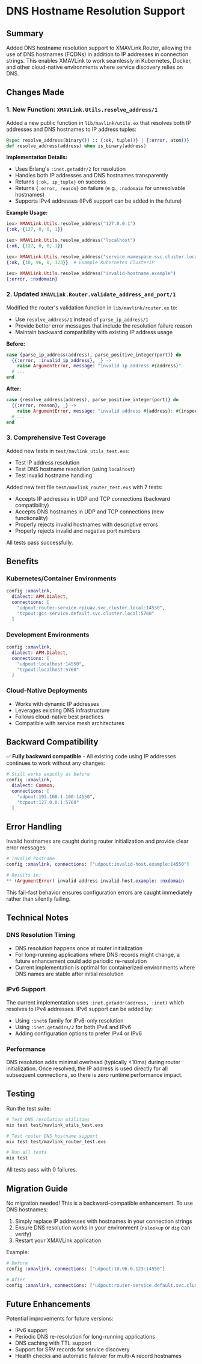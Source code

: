 # DNS Hostname Resolution Support

## Summary

Added DNS hostname resolution support to XMAVLink.Router, allowing the use of DNS hostnames (FQDNs) in addition to IP addresses in connection strings. This enables XMAVLink to work seamlessly in Kubernetes, Docker, and other cloud-native environments where service discovery relies on DNS.

## Changes Made

### 1. New Function: `XMAVLink.Utils.resolve_address/1`

Added a new public function in `lib/mavlink/utils.ex` that resolves both IP addresses and DNS hostnames to IP address tuples:

```elixir
@spec resolve_address(binary()) :: {:ok, tuple()} | {:error, atom()}
def resolve_address(address) when is_binary(address)
```

**Implementation Details:**
- Uses Erlang's `:inet.getaddr/2` for resolution
- Handles both IP addresses and DNS hostnames transparently
- Returns `{:ok, ip_tuple}` on success
- Returns `{:error, reason}` on failure (e.g., `:nxdomain` for unresolvable hostnames)
- Supports IPv4 addresses (IPv6 support can be added in the future)

**Example Usage:**
```elixir
iex> XMAVLink.Utils.resolve_address("127.0.0.1")
{:ok, {127, 0, 0, 1}}

iex> XMAVLink.Utils.resolve_address("localhost")
{:ok, {127, 0, 0, 1}}

iex> XMAVLink.Utils.resolve_address("service.namespace.svc.cluster.local")
{:ok, {10, 96, 0, 123}}  # Example Kubernetes ClusterIP

iex> XMAVLink.Utils.resolve_address("invalid-hostname.example")
{:error, :nxdomain}
```

### 2. Updated `XMAVLink.Router.validate_address_and_port/1`

Modified the router's validation function in `lib/mavlink/router.ex` to:
- Use `resolve_address/1` instead of `parse_ip_address/1`
- Provide better error messages that include the resolution failure reason
- Maintain backward compatibility with existing IP address usage

**Before:**
```elixir
case {parse_ip_address(address), parse_positive_integer(port)} do
  {{:error, :invalid_ip_address}, _} ->
    raise ArgumentError, message: "invalid ip address #{address}"
  # ...
end
```

**After:**
```elixir
case {resolve_address(address), parse_positive_integer(port)} do
  {{:error, reason}, _} ->
    raise ArgumentError, message: "invalid address #{address}: #{inspect(reason)}"
  # ...
end
```

### 3. Comprehensive Test Coverage

Added new tests in `test/mavlink_utils_test.exs`:
- Test IP address resolution
- Test DNS hostname resolution (using `localhost`)
- Test invalid hostname handling

Added new test file `test/mavlink_router_test.exs` with 7 tests:
- Accepts IP addresses in UDP and TCP connections (backward compatibility)
- Accepts DNS hostnames in UDP and TCP connections (new functionality)
- Properly rejects invalid hostnames with descriptive errors
- Properly rejects invalid and negative port numbers

All tests pass successfully.

## Benefits

### Kubernetes/Container Environments
```elixir
config :xmavlink,
  dialect: APM.Dialect,
  connections: [
    "udpout:router-service.rpiuav.svc.cluster.local:14550",
    "tcpout:gcs-service.default.svc.cluster.local:5760"
  ]
```

### Development Environments
```elixir
config :xmavlink,
  dialect: APM.Dialect,
  connections: [
    "udpout:localhost:14550",
    "tcpout:localhost:5760"
  ]
```

### Cloud-Native Deployments
- Works with dynamic IP addresses
- Leverages existing DNS infrastructure
- Follows cloud-native best practices
- Compatible with service mesh architectures

## Backward Compatibility

✅ **Fully backward compatible** - All existing code using IP addresses continues to work without any changes:

```elixir
# Still works exactly as before
config :xmavlink,
  dialect: Common,
  connections: [
    "udpout:192.168.1.100:14550",
    "tcpout:127.0.0.1:5760"
  ]
```

## Error Handling

Invalid hostnames are caught during router initialization and provide clear error messages:

```elixir
# Invalid hostname
config :xmavlink, connections: ["udpout:invalid-host.example:14550"]

# Results in:
** (ArgumentError) invalid address invalid-host.example: :nxdomain
```

This fail-fast behavior ensures configuration errors are caught immediately rather than silently failing.

## Technical Notes

### DNS Resolution Timing
- DNS resolution happens once at router initialization
- For long-running applications where DNS records might change, a future enhancement could add periodic re-resolution
- Current implementation is optimal for containerized environments where DNS names are stable after initial resolution

### IPv6 Support
The current implementation uses `:inet.getaddr(address, :inet)` which resolves to IPv4 addresses. IPv6 support can be added by:
- Using `:inet6` family for IPv6-only resolution
- Using `:inet.getaddrs/2` for both IPv4 and IPv6
- Adding configuration options to prefer IPv4 or IPv6

### Performance
DNS resolution adds minimal overhead (typically <10ms) during router initialization. Once resolved, the IP address is used directly for all subsequent connections, so there is zero runtime performance impact.

## Testing

Run the test suite:

```bash
# Test DNS resolution utilities
mix test test/mavlink_utils_test.exs

# Test router DNS hostname support
mix test test/mavlink_router_test.exs

# Run all tests
mix test
```

All tests pass with 0 failures.

## Migration Guide

No migration needed! This is a backward-compatible enhancement. To use DNS hostnames:

1. Simply replace IP addresses with hostnames in your connection strings
2. Ensure DNS resolution works in your environment (`nslookup` or `dig` can verify)
3. Restart your XMAVLink application

Example:

```elixir
# Before
config :xmavlink, connections: ["udpout:10.96.0.123:14550"]

# After
config :xmavlink, connections: ["udpout:router-service.default.svc.cluster.local:14550"]
```

## Future Enhancements

Potential improvements for future versions:
- IPv6 support
- Periodic DNS re-resolution for long-running applications
- DNS caching with TTL support
- Support for SRV records for service discovery
- Health checks and automatic failover for multi-A record hostnames
